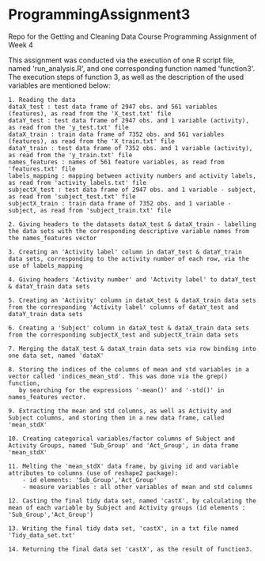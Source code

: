 # ProgrammingAssignment3
Repo for the Getting and Cleaning Data Course Programming Assignment of Week 4

This assignment was conducted via the execution of one R script file, named 'run_analysis.R', and one corresponding function named 'function3'. The execution 
steps of function 3, as well as the description of the used variables are mentioned below:

   
    1. Reading the data
    dataX_test : test data frame of 2947 obs. and 561 variables (features), as read from the 'X_test.txt' file
    dataY_test : test data frame of 2947 obs. and 1 variable (activity), as read from the 'y_test.txt' file
    dataX_train : train data frame of 7352 obs. and 561 variables (features), as read from the 'X_train.txt' file
    dataY_train : test data frame of 7352 obs. and 1 variable (activity), as read from the 'y_train.txt' file
    names_features : names of 561 feature variables, as read from 'features.txt' file
    labels_mapping : mapping between activity numbers and activity labels, as read from 'activity_labels.txt' file
    subjectX_test : test data frame of 2947 obs. and 1 variable - subject, as read from 'subject_test.txt' file
    subjectX_train : train data frame of 7352 obs. and 1 variable - subject, as read from 'subject_train.txt' file
    
    2. Giving headers to the datasets dataX_test & dataX_train - labelling the data sets with the corresponding descriptive variable names from the names_features vector
    
    3. Creating an 'Activity label' column in dataY_test & dataY_train data sets, corresponding to the activity number of each row, via the use of labels_mapping
    
    4. Giving headers 'Activity number' and 'Activity label' to dataY_test & dataY_train data sets 
    
    5. Creating an 'Activity' column in dataX_test & dataX_train data sets from the corresponding 'Activity label' columns of dataY_test and dataY_train data sets
    
    6. Creating a 'Subject' column in dataX_test & dataX_train data sets from the corresponding subjectX_test and subjectX_train data sets
    
    7. Merging the dataX_test & dataX_train data sets via row binding into one data set, named 'dataX'
    
    8. Storing the indices of the columns of mean and std variables in a vector called 'indices_mean_std'. This was done via the grep() function,  
       by searching for the expressions '-mean()' and '-std()' in names_features vector.
    
    9. Extracting the mean and std columns, as well as Activity and Subject columns, and storing them in a new data frame, called 'mean_stdX'

    10. Creating categorical variables/factor columns of Subject and Activity Groups, named 'Sub_Group' and 'Act_Group', in data frame 'mean_stdX'

    11. Melting the 'mean_stdX' data frame, by giving id and variable attributes to columns (use of reshape2 package):
        - id elements: 'Sub_Group','Act_Group'
        - measure variables : all other variables of mean and std columns
   
    12. Casting the final tidy data set, named 'castX', by calculating the mean of each variable by Subject and Activity groups (id elements : 'Sub_Group','Act_Group')
    
    13. Writing the final tidy data set, 'castX', in a txt file named 'Tidy_data_set.txt'
    
    14. Returning the final data set 'castX', as the result of function3.